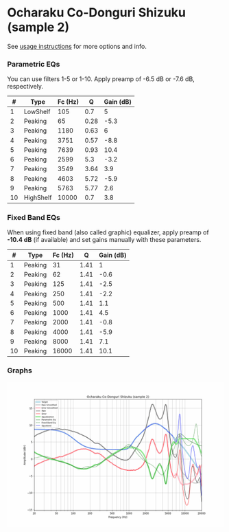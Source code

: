 # Ocharaku Co-Donguri Shizuku (sample 2)
See [usage instructions](https://github.com/jaakkopasanen/AutoEq#usage) for more options and info.

### Parametric EQs
You can use filters 1-5 or 1-10. Apply preamp of -6.5 dB or -7.6 dB, respectively.

|   # | Type      |   Fc (Hz) |    Q |   Gain (dB) |
|-----|-----------|-----------|------|-------------|
|   1 | LowShelf  |       105 | 0.7  |         5   |
|   2 | Peaking   |        65 | 0.28 |        -5.3 |
|   3 | Peaking   |      1180 | 0.63 |         6   |
|   4 | Peaking   |      3751 | 0.57 |        -8.8 |
|   5 | Peaking   |      7639 | 0.93 |        10.4 |
|   6 | Peaking   |      2599 | 5.3  |        -3.2 |
|   7 | Peaking   |      3549 | 3.64 |         3.9 |
|   8 | Peaking   |      4603 | 5.72 |        -5.9 |
|   9 | Peaking   |      5763 | 5.77 |         2.6 |
|  10 | HighShelf |     10000 | 0.7  |         3.8 |

### Fixed Band EQs
When using fixed band (also called graphic) equalizer, apply preamp of **-10.4 dB** (if available) and set gains manually with these parameters.

|   # | Type    |   Fc (Hz) |    Q |   Gain (dB) |
|-----|---------|-----------|------|-------------|
|   1 | Peaking |        31 | 1.41 |         1   |
|   2 | Peaking |        62 | 1.41 |        -0.6 |
|   3 | Peaking |       125 | 1.41 |        -2.5 |
|   4 | Peaking |       250 | 1.41 |        -2.2 |
|   5 | Peaking |       500 | 1.41 |         1.1 |
|   6 | Peaking |      1000 | 1.41 |         4.5 |
|   7 | Peaking |      2000 | 1.41 |        -0.8 |
|   8 | Peaking |      4000 | 1.41 |        -5.9 |
|   9 | Peaking |      8000 | 1.41 |         7.1 |
|  10 | Peaking |     16000 | 1.41 |        10.1 |

### Graphs
![](./Ocharaku%20Co-Donguri%20Shizuku%20(sample%202).png)
